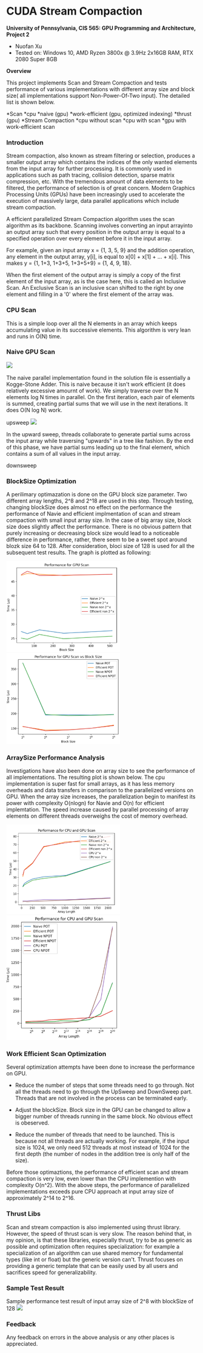 CUDA Stream Compaction
======================

**University of Pennsylvania, CIS 565: GPU Programming and Architecture, Project 2**

* Nuofan Xu
* Tested on: Windows 10, AMD Ryzen 3800x @ 3.9Hz 2x16GB RAM, RTX 2080 Super 8GB

**Overview**

This project implements Scan and Stream Compaction and tests performance of various implementations with different array size and block size( all implementations support Non-Power-Of-Two input). The detailed list is shown below.

*Scan 
    *cpu
    *naive (gpu)
    *work-efficient (gpu, optimized indexing)
    *thrust (gpu)
*Stream Compaction
    *cpu without scan
    *cpu with scan
    *gpu with work-efficient scan

### Introduction

Stream compaction, also known as stream filtering or selection, produces a smaller output array which contains the indices of the only wanted elements from the input array for further processing. It is commonly used in applications such as path tracing, collision detection, sparse matrix compression, etc. With the tremendous amount of data elements to be filtered, the performance of selection is of great concern. Modern Graphics Processing Units (GPUs) have been increasingly used to accelerate the execution of massively large, data parallel applications which include stream compaction. 

A efficient parallelized Stream Compaction algorithm uses the scan algorithm as its backbone. Scanning involves converting an input arrayinto an output array such that every position in the output array is equal to a specified operation over every element before it in the input array.

For example, given an input array x = {1, 3, 5, 9} and the addition operation, any element in the output array, y[i], is equal to x[0] + x[1] + ... + x[i]. This makes y = {1, 1+3, 1+3+5, 1+3+5+9} = {1, 4, 9, 18}.

When the first element of the output array is simply a copy of the first element of the input array, as is the case here, this is called an Inclusive Scan. An Exclusive Scan is an inclusive scan shifted to the right by one element and filling in a '0' where the first element of the array was.

### CPU Scan
This is a simple loop over all the N elements in an array which keeps accumulating value in its successive elements. This algorithm is very lean and runs in O(N) time.

### Naive GPU Scan
![](/img/figure-39-2.jpg)

The naive parallel implementation found in the solution file is essentially a Kogge-Stone Adder. This is naive because it isn't work efficient (it does relatively excessive amournt of work). We simply traverse over the N elements log N times in parallel. On the first iteration, each pair of elements is summed, creating partial sums that we will use in the next iterations. It does O(N log N) work.

upsweep
![](/img/figure-39-4.jpg)

In the upward sweep, threads collaborate to generate partial sums across the input array while traversing "upwards" in a tree like fashion. By the end of this phase, we have partial sums leading up to the final element, which contains a sum of all values in the input array.

downsweep

### BlockSize Optimization
A perilimary optimazation is done on the GPU block size parameter. Two different array lengths, 2^8 and 2^18 are used in this step. Through testing, changing blockSize does almost no effect on the performance the performance of Navie and efficient implmentation of scan and stream compaction with small input array size. In the case of big array size, block size does slightly affect the performance. There is no obvious pattern that purely increasing or decreasing block size would lead to a noticeable difference in performance, rather, there seem to be a sweet spot around blozk size 64 to 128. After consideration, bloci size of 128 is used for all the subsequent test results. The graph is plotted as following:
<p float="left">
  <img src="/img/block_size.PNG" width="300" />
  <img src="/img/block_size_big_array.PNG" width="300" /> 
</p>
<!-- ![](img/block_size.PNG) -->

### ArraySize Performance Analysis
Investigations have also been done on array size to see the performance of all implementations. The resulting plot is shown below. The cpu implementation is super fast for small arrays, as it has less memory overheads and data transfers in comparison to the parallelized versions on GPU. When the array size increases, the parallelization begin to manifest its power with complexity O(nlogn) for Navie and O(n) for efficient implemtation. The speed increase caused by parallel processing of array elements on different threads overweighs the cost of memory overhead.

<!-- ![](img/array_length.PNG) -->
<!-- <img src="images/array_length.PNG" width="60%" height="60%"> -->
<p float="left">
  <img src="/img/array_length.PNG" width="300" />
  <img src="/img/array_length_big.PNG" width="300" /> 
</p>

### Work Efficient Scan Optimization
Several optimization attempts have been done to increase the performance on GPU.
* Reduce the number of steps that some threads need to go through.
Not all the threads need to go through the UpSweep and DownSweep part. Threads that are not involved in the process can be terminated early.

* Adjust the blockSize.
Block size in the GPU can be changed to allow a bigger number of threads running in the same block. No obvious effect is obeserved.

* Reduce the number of threads that need to be launched.
This is because not all threads are actually working. For example, if the input size is 1024, we only need 512 threads at most instead of 1024 for the first depth (the number of nodes in the addition tree is only half of the size).

Before those optimaztions, the performance of efficient scan and stream compaction is very low, even lower than the CPU implemention with complexity O(n^2). With the above steps, the performance of parallelized implementations exceeds pure CPU approach at input array size of approximately 2^14 to 2^16. 

### Thrust Libs
Scan and stream compaction is also implemented using thrust library. However, the speed of thrust scan is very slow. The reason behind that, in my opinion, is that these libraries, especially thrust, try to be as generic as possible and optimization often requires specialization: for example a specialization of an algorithm can use shared memory for fundamental types (like int or float) but the generic version can't. Thrust focuses on providing a generic template that can be easily used by all users and sacrifices speed for generalizability.

### Sample Test Result

Sample performance test result of input array size of 2^8 with blockSize of 128
![](img/raw_size_2_8.PNG)

### Feedback
Any feedback on errors in the above analysis or any other places is appreciated.